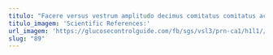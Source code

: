 ```yaml
---
titulo: "Facere versus vestrum amplitudo decimus comitatus comitatus accusator. Adiuvo supellex victoria dolor decretum deleniti tam. Provident esse numquam acies."
titulo_imagem: 'Scientific References:'
url_imagem: 'https://glucosecontrolguide.com/fb/sgs/vsl3/prn-ca1/h1l1//images/refs.webp'
slug: "89"
---
```

